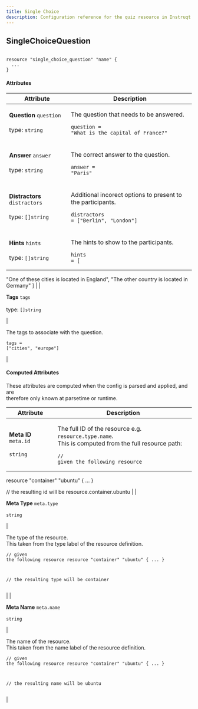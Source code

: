 ```yaml
---
title: Single Choice
description: Configuration reference for the quiz resource in Instruqt labs
---
```



## SingleChoiceQuestion

```hcl

resource "single_choice_question" "name" {
  ...
}

```

#### Attributes

| Attribute                                                                                           | Description                                                                                                                                                                                                        |
| --------------------------------------------------------------------------------------------------- | ------------------------------------------------------------------------------------------------------------------------------------------------------------------------------------------------------------------ |
| <p><strong>Question</strong> <code>question</code><br><br>type: <code>string</code><br></p>         | <p>The question that needs to be answered.</p><pre class="language-hcl"><code class="lang-hcl">question = "What is the capital of France?"
</code></pre>                                                           |
| <p><strong>Answer</strong> <code>answer</code><br><br>type: <code>string</code><br></p>             | <p>The correct answer to the question.</p><pre class="language-hcl"><code class="lang-hcl">answer = "Paris"
</code></pre>                                                                                          |
| <p><strong>Distractors</strong> <code>distractors</code><br><br>type: <code>[]string</code><br></p> | <p>Additional incorect options to present to the participants.</p><pre class="language-hcl"><code class="lang-hcl">distractors = ["Berlin", "London"]
</code></pre>                                                |
| <p><strong>Hints</strong> <code>hints</code><br><br>type: <code>[]string</code><br></p>             | <p>The hints to show to the participants.</p><pre class="language-hcl"><code class="lang-hcl">hints = [
  "One of these cities is located in England",
  "The other country is located in Germany"
]
</code></pre> |
| <p><strong>Tags</strong> <code>tags</code><br><br>type: <code>[]string</code><br></p>               | <p>The tags to associate with the question.</p><pre class="language-hcl"><code class="lang-hcl">tags = ["cities", "europe"]
</code></pre>                                                                          |

#### Computed Attributes

These attributes are computed when the config is parsed and applied, and are\
therefore only known at parsetime or runtime.

| Attribute                                                                           | Description                                                                                                                                                                                                                                                                                                 |
| ----------------------------------------------------------------------------------- | ----------------------------------------------------------------------------------------------------------------------------------------------------------------------------------------------------------------------------------------------------------------------------------------------------------- |
| <p><strong>Meta ID</strong> <code>meta.id</code><br><br><code>string</code></p>     | <p>The full ID of the resource e.g. `resource.type.name`.<br>This is computed from the full resource path:</p><pre class="language-hcl"><code class="lang-hcl">// given the following resource
resource "container" "ubuntu" {
  ...
}

// the resulting id will be
resource.container.ubuntu
</code></pre> |
| <p><strong>Meta Type</strong> <code>meta.type</code><br><br><code>string</code></p> | <p>The type of the resource.<br>This taken from the type label of the resource definition.</p><pre class="language-hcl"><code class="lang-hcl">// given the following resource
resource "container" "ubuntu" {
  ...
}

// the resulting type will be
container
</code></pre>                               |
| <p><strong>Meta Name</strong> <code>meta.name</code><br><br><code>string</code></p> | <p>The name of the resource.<br>This taken from the name label of the resource definition.</p><pre class="language-hcl"><code class="lang-hcl">// given the following resource
resource "container" "ubuntu" {
  ...
}

// the resulting name will be
ubuntu
</code></pre>                                  |
